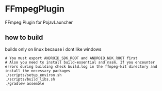 # FFmpegPlugin
FFmpeg Plugin for PojavLauncher
## how to build
builds only on linux because i dont like windows
```
# You must export ANDROID_SDK_ROOT and ANDROID_NDK_ROOT first
# Also you need to install build-essential and nasm. If you encounter errors during building check build.log in the ffmpeg-kit directory and install the necessary packages
./scripts/setup_environ.sh
./scripts/build_libs.sh
./gradlew assemble
```
